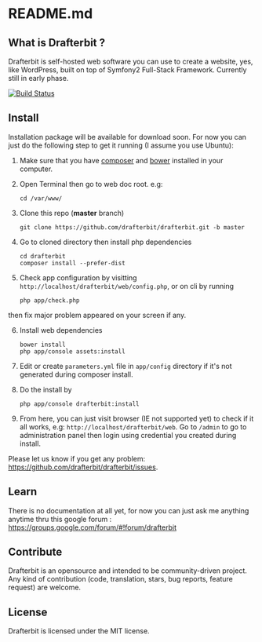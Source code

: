 # README.md

## What is Drafterbit ?
Drafterbit is self-hosted web software you can use to create a website, yes, like WordPress, built on top of Symfony2 Full-Stack Framework. Currently still in early phase.

[![Build Status](https://travis-ci.org/drafterbit/drafterbit.svg)](https://travis-ci.org/drafterbit/drafterbit)

## Install
Installation package will be available for download soon. For now you can just do the following step to get it running (I assume you use Ubuntu):

1. Make sure that you have [composer](https://getcomposer.org/) and [bower](https://bower.io/) installed in your computer.
2. Open Terminal then go to web doc root. e.g:
    ```shell
    cd /var/www/
    ```
    
3. Clone this repo (**master** branch)
    ```shell
    git clone https://github.com/drafterbit/drafterbit.git -b master
    ```
    
4. Go to cloned directory then install php dependencies
    ```shell
    cd drafterbit
    composer install --prefer-dist
    ```
5. Check app configuration by visitting `http://localhost/drafterbit/web/config.php`, or on cli by running
    ```shell
    php app/check.php
    ```
 then fix major problem appeared on your screen if any.

6. Install web dependencies
    ```shell
    bower install
    php app/console assets:install
    ```
    
7. Edit or create `parameters.yml` file in `app/config` directory if it's not generated during composer install.
8. Do the install by
    ```shell
    php app/console drafterbit:install
    ```
    
9. From here, you can just visit browser (IE not supported yet) to check if it all works, e.g: `http://localhost/drafterbit/web`. Go to `/admin` to go to administration panel then login using credential you created during install.

Please let us know if you get any problem: <https://github.com/drafterbit/drafterbit/issues>.

## Learn
There is no documentation at all yet, for now you can just ask me anything anytime thru this google forum : <https://groups.google.com/forum/#!forum/drafterbit>

## Contribute
Drafterbit is an opensource and intended to be community-driven project. Any kind of contribution (code, translation, stars, bug reports, feature request) are welcome.

## License
Drafterbit is licensed under the MIT license.
